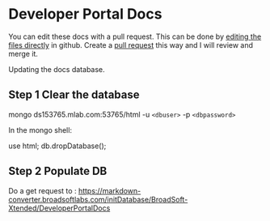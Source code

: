 # Developer Portal Docs

You can edit these docs with a pull request. This can be done by [editing the files directly](https://help.github.com/articles/editing-files-in-your-repository/) in github. Create a [pull request](https://help.github.com/articles/creating-a-pull-request/) this way and I will review and merge it.

Updating the docs database.

## Step 1 Clear the database

mongo ds153765.mlab.com:53765/html -u `<dbuser>` -p `<dbpassword>`

In the mongo shell:

use html;
db.dropDatabase();

## Step 2 Populate DB

Do a get request to : https://markdown-converter.broadsoftlabs.com/initDatabase/BroadSoft-Xtended/DeveloperPortalDocs
